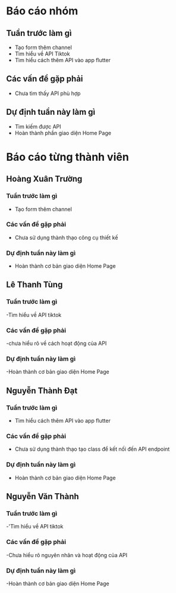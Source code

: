 # Báo cáo nhóm

## Tuần trước làm gì
- Tạo form thêm channel
- Tìm hiểu về API Tiktok
- Tìm hiểu cách thêm API vào app flutter
## Các vấn đề gặp phải
- Chưa tìm thấy API phù hợp

## Dự định tuần này làm gì
- Tìm kiếm được API
- Hoàn thành phần giao diện Home Page

# Báo cáo từng thành viên

## Hoàng Xuân Trường

### Tuần trước làm gì
- Tạo form thêm channel
### Các vấn đề gặp phải
- Chưa sử dụng thành thạo công cụ thiết kế

### Dự định tuần này làm gì
- Hoàn thành cơ bản giao diện Home Page

## Lê Thanh Tùng
### Tuần trước làm gì
-Tìm hiểu về API tiktok

### Các vấn đề gặp phải
-chưa hiểu rõ về cách hoạt động của API
### Dự định tuần này làm gì
-Hoàn thành cơ bản giao diện Home Page

## Nguyễn Thành Đạt
### Tuần trước làm gì
- Tìm hiểu cách thêm API vào app flutter
### Các vấn đề gặp phải
- Chưa sử dụng thành thạo tạo class để kết nối đến API endpoint
### Dự định tuần này làm gì
- Hoàn thành cơ bản giao diện Home Page

## Nguyễn Văn Thành
### Tuần trước làm gì
-'Tìm hiểu về API tiktok
### Các vấn đề gặp phải
-Chưa hiểu rõ nguyên nhân và hoạt động của API
### Dự định tuần này làm gì
-Hoàn thành cơ bản giao diện Home Page
